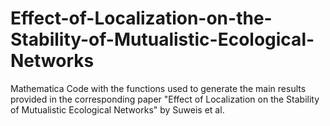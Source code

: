 # Effect-of-Localization-on-the-Stability-of-Mutualistic-Ecological-Networks
Mathematica Code with the functions used to generate the main results provided in the corresponding paper "Effect of Localization on the Stability of Mutualistic Ecological Networks" by Suweis et al.
